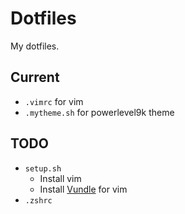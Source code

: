 # Dotfiles

My dotfiles.

## Current

- `.vimrc` for vim
- `.mytheme.sh` for powerlevel9k theme

## TODO

- `setup.sh`
  - Install vim
  - Install [Vundle](https://github.com/VundleVim/Vundle.vim) for vim
- `.zshrc`
